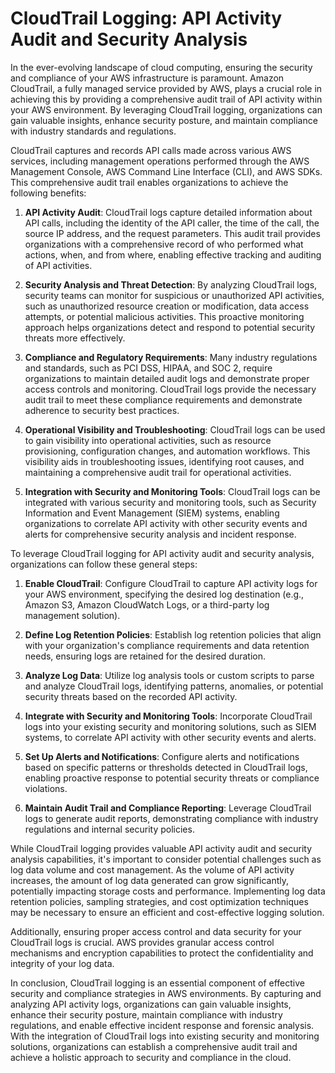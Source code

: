 # CloudTrail Logging: API Activity Audit and Security Analysis

In the ever-evolving landscape of cloud computing, ensuring the security and compliance of your AWS infrastructure is paramount. Amazon CloudTrail, a fully managed service provided by AWS, plays a crucial role in achieving this by providing a comprehensive audit trail of API activity within your AWS environment. By leveraging CloudTrail logging, organizations can gain valuable insights, enhance security posture, and maintain compliance with industry standards and regulations.

CloudTrail captures and records API calls made across various AWS services, including management operations performed through the AWS Management Console, AWS Command Line Interface (CLI), and AWS SDKs. This comprehensive audit trail enables organizations to achieve the following benefits:

1. **API Activity Audit**: CloudTrail logs capture detailed information about API calls, including the identity of the API caller, the time of the call, the source IP address, and the request parameters. This audit trail provides organizations with a comprehensive record of who performed what actions, when, and from where, enabling effective tracking and auditing of API activities.

2. **Security Analysis and Threat Detection**: By analyzing CloudTrail logs, security teams can monitor for suspicious or unauthorized API activities, such as unauthorized resource creation or modification, data access attempts, or potential malicious activities. This proactive monitoring approach helps organizations detect and respond to potential security threats more effectively.

3. **Compliance and Regulatory Requirements**: Many industry regulations and standards, such as PCI DSS, HIPAA, and SOC 2, require organizations to maintain detailed audit logs and demonstrate proper access controls and monitoring. CloudTrail logs provide the necessary audit trail to meet these compliance requirements and demonstrate adherence to security best practices.

4. **Operational Visibility and Troubleshooting**: CloudTrail logs can be used to gain visibility into operational activities, such as resource provisioning, configuration changes, and automation workflows. This visibility aids in troubleshooting issues, identifying root causes, and maintaining a comprehensive audit trail for operational activities.

5. **Integration with Security and Monitoring Tools**: CloudTrail logs can be integrated with various security and monitoring tools, such as Security Information and Event Management (SIEM) systems, enabling organizations to correlate API activity with other security events and alerts for comprehensive security analysis and incident response.

To leverage CloudTrail logging for API activity audit and security analysis, organizations can follow these general steps:

1. **Enable CloudTrail**: Configure CloudTrail to capture API activity logs for your AWS environment, specifying the desired log destination (e.g., Amazon S3, Amazon CloudWatch Logs, or a third-party log management solution).

2. **Define Log Retention Policies**: Establish log retention policies that align with your organization's compliance requirements and data retention needs, ensuring logs are retained for the desired duration.

3. **Analyze Log Data**: Utilize log analysis tools or custom scripts to parse and analyze CloudTrail logs, identifying patterns, anomalies, or potential security threats based on the recorded API activity.

4. **Integrate with Security and Monitoring Tools**: Incorporate CloudTrail logs into your existing security and monitoring solutions, such as SIEM systems, to correlate API activity with other security events and alerts.

5. **Set Up Alerts and Notifications**: Configure alerts and notifications based on specific patterns or thresholds detected in CloudTrail logs, enabling proactive response to potential security threats or compliance violations.

6. **Maintain Audit Trail and Compliance Reporting**: Leverage CloudTrail logs to generate audit reports, demonstrating compliance with industry regulations and internal security policies.

While CloudTrail logging provides valuable API activity audit and security analysis capabilities, it's important to consider potential challenges such as log data volume and cost management. As the volume of API activity increases, the amount of log data generated can grow significantly, potentially impacting storage costs and performance. Implementing log data retention policies, sampling strategies, and cost optimization techniques may be necessary to ensure an efficient and cost-effective logging solution.

Additionally, ensuring proper access control and data security for your CloudTrail logs is crucial. AWS provides granular access control mechanisms and encryption capabilities to protect the confidentiality and integrity of your log data.

In conclusion, CloudTrail logging is an essential component of effective security and compliance strategies in AWS environments. By capturing and analyzing API activity logs, organizations can gain valuable insights, enhance their security posture, maintain compliance with industry regulations, and enable effective incident response and forensic analysis. With the integration of CloudTrail logs into existing security and monitoring solutions, organizations can establish a comprehensive audit trail and achieve a holistic approach to security and compliance in the cloud.